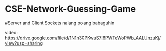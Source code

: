 # CSE-Network-Guessing-Game
#Server and Client Sockets nalang po ang babaguhin

video:
https://drive.google.com/file/d/1N1h3GPKwuS7I6PWTeWoPWb_AALUnzuKj/view?usp=sharing
